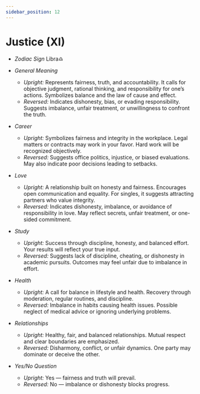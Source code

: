 ```yaml
---
sidebar_position: 12
---
```


# Justice (XI)

- *Zodiac Sign* Libra♎️
- *General Meaning*
  - *Upright:* Represents fairness, truth, and accountability. It calls for objective judgment, rational thinking, and responsibility for one’s actions. Symbolizes balance and the law of cause and effect.
  - *Reversed:* Indicates dishonesty, bias, or evading responsibility. Suggests imbalance, unfair treatment, or unwillingness to confront the truth.
  
- *Career*
  - *Upright:* Symbolizes fairness and integrity in the workplace. Legal matters or contracts may work in your favor. Hard work will be recognized objectively.
  - *Reversed:* Suggests office politics, injustice, or biased evaluations. May also indicate poor decisions leading to setbacks.

- *Love*
  - *Upright:* A relationship built on honesty and fairness. Encourages open communication and equality. For singles, it suggests attracting partners who value integrity.
  - *Reversed:* Indicates dishonesty, imbalance, or avoidance of responsibility in love. May reflect secrets, unfair treatment, or one-sided commitment.

- *Study*
  - *Upright:* Success through discipline, honesty, and balanced effort. Your results will reflect your true input.
  - *Reversed:* Suggests lack of discipline, cheating, or dishonesty in academic pursuits. Outcomes may feel unfair due to imbalance in effort.

- *Health*
  - *Upright:* A call for balance in lifestyle and health. Recovery through moderation, regular routines, and discipline.
  - *Reversed:* Imbalance in habits causing health issues. Possible neglect of medical advice or ignoring underlying problems.

- *Relationships*
  - *Upright:* Healthy, fair, and balanced relationships. Mutual respect and clear boundaries are emphasized.
  - *Reversed:* Disharmony, conflict, or unfair dynamics. One party may dominate or deceive the other.

- *Yes/No Question*
  - *Upright:* Yes — fairness and truth will prevail.
  - *Reversed:* No — imbalance or dishonesty blocks progress.



